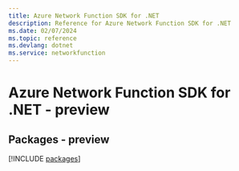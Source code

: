 ```yaml
---
title: Azure Network Function SDK for .NET
description: Reference for Azure Network Function SDK for .NET
ms.date: 02/07/2024
ms.topic: reference
ms.devlang: dotnet
ms.service: networkfunction
---
```

# Azure Network Function SDK for .NET - preview
## Packages - preview
[!INCLUDE [packages](network-function-index.md)]